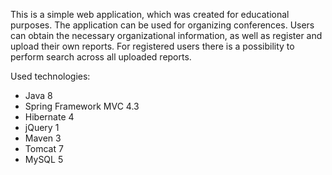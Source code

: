 This is a simple web application, which was created for educational purposes.
The application can be used for organizing conferences.
Users can obtain the necessary organizational information, as well as register and upload their own reports.
For registered users there is a possibility to perform search across all uploaded reports.

Used technologies:
-	Java 8
-	Spring Framework MVC 4.3
-	Hibernate 4 
-	jQuery 1
-	Maven 3 
-	Tomcat 7 
-	MySQL 5 
